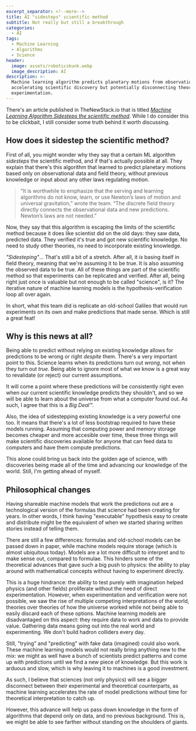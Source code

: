 ```yaml
---
excerpt_separator: <!--more-->
title: AI "sidesteps" scientific method
subtitle: Not really but still a breakthrough
categories:
  - AI
tags:
  - Machine Learning
  - Algorithms
  - Science
header:
  image: assets/roboticskunk.webp
  image_description: AI
description: >-
  Machine learning algorithm predicts planetary motions from observational data,
  accelerating scientific discovery but potentially disconnecting theory from
  experimentation.
---
```



There's an article published in TheNewStack.io that is titled _[Machine Learning Algorithm Sidesteps the scientific method](https://thenewstack.io/machine-learning-algorithm-sidesteps-the-scientific-method/)_. While I do consider this to be clickbait, I still consider some truth behind it worth discussing.

<!--more-->

## How does it sidestep the scientific method?

First of all, you might wonder why they say that a certain ML algorithm _sidesteps_ the scientific method, and if that's actually possible at all. They explain that there's this algorithm that learned to predict planetary motions based only on observational data and field theory, without previous knowledge or input about any other laws regulating motion.

> “It is worthwhile to emphasize that the serving and learning algorithms do not know, learn, or use Newton’s laws of motion and universal gravitation,” wrote the team. “The discrete field theory directly connects the observational data and new predictions. Newton’s laws are not needed.”

Now, they say that this algorithm is escaping the limits of the scientific method because it does like scientist did on the old days: they saw data, predicted data. They verified it's true and got new scientific knowledge. No need to study other theories, no need to incorporate existing knowledge.

_"Sidesteping"_... That's still a bit of a stretch. After all, it _is_ basing itself in field theory, meaning that we're assuming it to be true. It is also assuming the observed data to be true. All of these things are part of the scientific method so that experiments can be replicated and verified. After all, being right just once is valuable but not enough to be called "science", is it? The iterative nature of machine learning models is the hypothesis-verification loop all over again.

In short, what this team did is replicate an old-school Galileo that would run experiments on its own and make predictions that made sense. Which is still a great feat!

## Why is this news at all?

Being able to predict without relying on existing knowledge allows for predictions to be wrong or right _despite_ them. There's a very important point to this. Science learns when its predictions turn out _wrong_, not when they turn out _true_. Being able to ignore most of what we know is a great way to revalidate (or reject) our current assumptions.

It will come a point where these predictions will be consistently right even when our current scientific knowledge predicts they shouldn't, and so we will be able to learn about the universe from what a computer found out. As such, I agree that this is a _Big Deal™_.

Also, the idea of sidestepping existing knowledge is a very powerful one too. It means that there's a lot of less bootstrap required to have these models running. Assuming that computing power and memory storage becomes cheaper and more accesible over time, these three things will make scientific discoveries available for anyone that can feed data to computers and have them compute predictions.

This alone could bring us back into the golden age of science, with discoveries being made all of the time and advancing our knowledge of the world. Still, I'm getting ahead of myself.

## Philosophical changes

Having shareable machine models that work the predictions out are a technological version of the formulas that science had been creating for years. In other words, I think having "executable" hypothesis easy to create and distribute might be the equivalent of when we started sharing written stories instead of telling them.

There are still a few differences: formulas and old-school models can be passed down in paper, while machine models require storage (which is almost ubiquitous today). Models are a lot more difficult to interpret and to make sense out, compared to formulae. This hinders some of the theoretical advances that gave such a big push to physics: the ability to play around with mathematical concepts without having to experiment directly.

This is a huge hindrance: the ability to test purely with imagination helped physics (and other fields) proliferate without the need of direct experimentation. However, when experimentation and verification were not possible, we saw the rise of multiple competing interpretations of the world, theories over theories of how the universe worked while not being able to easily discard each of these options. Machine learning models are disadvantaged on this aspect: they require data to work and data to provide value. Gathering data means going out into the real world and experimenting. We don't build hadron colliders every day.

Still, "trying" and "predicting" with fake data (imagined) could also work. These machine learning models would not really bring anything new to the mix: we might as well have a bunch of scientists predict patterns and come up with predictions until we find a new piece of knowledge. But this work is arduous and slow, which is why leaving it to machines is a good investment.

As such, I believe that sciences (not only physics) will see a bigger disconnect between their experimental and theoretical counterparts, as machine learning accelerates the rate of model predictions without time for theoretical interpretation to catch up.

However, this advance will help us pass down knowledge in the form of algorithms that depend only on data, and no previous background. This is, we might be able to see farther without standing on the shoulders of giants.